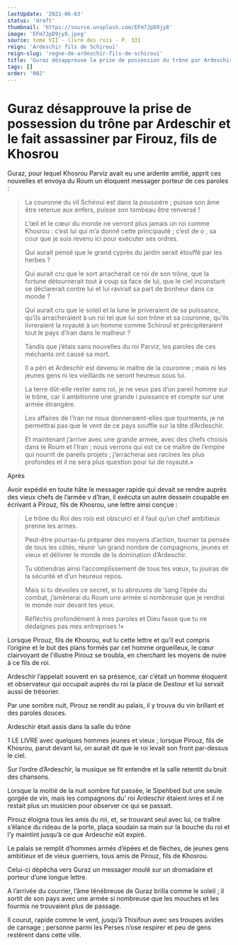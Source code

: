 ```yaml
---
lastUpdate: '2021-06-03'
status: 'draft'
thumbnail: 'https://source.unsplash.com/EFm7JpD9jy8'
image: 'EFm7JpD9jy8.jpeg'
source: tome VII - livre des rois - P. 331
reign: 'Ardeschir fils de Schirouï'
reign-slug: 'regne-de-ardeschir-fils-de-schiroui'
title: 'Guraz désapprouve la prise de possession du trône par Ardeschir et le fait assassiner par Firouz, fils de Khosrou | Le Livre des Rois | Shâhnâmeh'
tags: []
order: '002'
---
```


# Guraz désapprouve la prise de possession du trône par Ardeschir et le fait assassiner par Firouz, fils de Khosrou

Guraz, pour lequel Khosrou Parviz avait eu une ardente amitié, apprit ces nouvelles et envoya du Roum un éloquent messager porteur de ces paroles :

> La couronne du vil Schirouï est dans la poussière ; puisse son âme être retenue aux enfers, puisse son tombeau être renversé !
>
> L’œil et le cœur du monde ne verront plus jamais un roi comme Khosrou : c’est lui qui m’a donné cette principauté ; c’est de o , sa cour que je suis revenu ici pour exécuter ses ordres.
>
> Qui aurait pensé que le grand cyprès du jardin serait étouffé par les herbes ?
>
> Qui aurait cru que le sort arracherait ce roi de son trône, que la fortune détournerait tout à coup sa face de lui, que le ciel inconstant se déclarerait contre lui et lui ravirait sa part de bonheur dans ce monde ?
>
> Qui aurait cru que le soleil et la lune le priveraient de sa puissance, qu’ils arracheraient à un roi tel que lui son trône et sa couronne, qu’ils livreraient la royauté à un homme comme Schirouï et précipiteraient tout le pays d’Iran dans le malheur ?
>
> Tandis que j’étais sans nouvelles du roi Parviz, les paroles de ces méchants ont causé sa mort.
>
> Il a péri et Ardeschir est devenu le maître de la couronne ; mais ni les jeunes gens ni les vieillards ne seront heureux sous lui.
>
> La terre dût-elle rester sans roi, je ne veux pas d’un pareil homme sur le trône, car il ambitionne une grande i puissance et compte sur une armée étrangère.
>
> Les affaires de l’Iran ne nous donneraient-elles que tourments, je ne permettrai pas que le vent de ce pays souffle sur la tête d’Ardeschir.
>
> Et maintenant j’arrive avec une grande armée, avec des chefs choisis dans le Roum et l’Iran ; nous verrons qui est ce ce maître de l’empire qui nourrit de pareils projets ; j’arracherai ses racines les plus profondes et il ne sera plus question pour lui de royauté.»

Après

Avoir expédié en toute hâte le messager rapide qui devait se rendre auprès des vieux chefs de l’armée v d’Iran, il exécuta un autre dessein coupable en écrivant à Pirouz, fils de Khosrou, une lettre ainsi conçue :

> Le trône du Roi des rois est obscurci et il faut qu’un chef ambitieux prenne les armes.
>
> Peut-être pourras-tu préparer des moyens d’action, tourner ta pensée de tous les côtés, réunir ’un grand nombre de compagnons, jeunes et vieux et délivrer le monde de la domination d’Ardeschir.
>
> Tu obtiendras ainsi l’accomplissement de tous tes vœux, tu jouiras de la sécurité et d’un heureux repos.
>
> Mais si tu dévoiles ce secret, si tu abreuves de ’sang l’épée du combat, j’amènerai du Roum une armée si nombreuse que je rendrai le monde noir devant tes yeux.
>
> Réfléchis profondément à mes paroles et Dieu fasse que tu ne dédaignes pas mes entreprises !»

Lorsque Pirouz, fils de Khosrou, eut lu cette lettre et qu’il eut compris l’origine et le but des plans formés par cet homme orgueilleux, le cœur clairvoyant de l’illustre Pirouz se troubla, en cherchant les moyens de nuire à ce fils de roi.

Ardeschir l’appelait souvent en sa présence, car c’était un homme éloquent et observateur qui occupait auprès du roi la place de Destour et lui servait aussi de trésorier.

Par une sombre nuit, Pirouz se rendit au palais, il y trouva du vin brillant et des paroles douces.

Ardeschir était assis dans la salle du trône

1 LE LIVRE avec quelques hommes jeunes et vieux ; lorsque Pirouz, fils de Khosrou, parut devant lui, on aurait dit que le roi levait son front par-dessus le ciel.

Sur l’ordre d’Ardeschir, la musique se fit entendre et la salle retentit du bruit des chansons.

Lorsque la moitié de la nuit sombre fut passée, le Sipehbed but une seule gorgée de vin, mais les compagnons du’ roi Ardeschir étaient ivres et il ne restait plus un musicien pour observer ce qui se passait.

Pirouz éloigna tous les amis du roi, et, se trouvant seul avec lui, ce traître s’élance du rideau de la porte, plaça soudain sa main sur la bouche du roi et l’y maintint jusqu’à ce que Ardeschir eût expiré.

Le palais se remplit d’hommes armés d’épées et de flèches, de jeunes gens ambitieux et de vieux guerriers, tous amis de Pirouz, fils de Khosrou.

Celui-ci dépêcha vers Guraz un messager moulé sur un dromadaire et porteur d’une longue lettre.

A l’arrivée du courrier, l’âme ténébreuse de Guraz brilla comme le soleil ; il sortit de son pays avec une armée si nombreuse que les mouches et les fourmis ne trouvaient plus de passage.

Il courut, rapide comme le vent, jusqu’à Thisifoun avec ses troupes avides de carnage ; personne parmi les Perses n’ose respirer et peu de gens restèrent dans cette ville.
